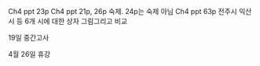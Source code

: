 Ch4 ppt 23p
Ch4 ppt 21p, 26p 숙제. 24p는 숙제 아님
Ch4 ppt 63p 전주시 익산시 등 6개 시에 대한 상자 그림그리고 비교

19일 중간고사

4월 26일 휴강